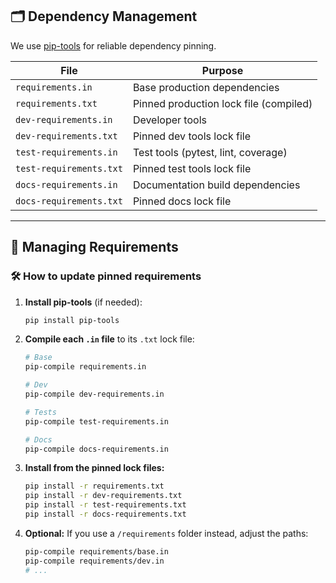 ## 🗂️ Dependency Management

We use [pip-tools](https://github.com/jazzband/pip-tools) for reliable dependency pinning.

| File | Purpose |
|------|---------|
| `requirements.in` | Base production dependencies |
| `requirements.txt` | Pinned production lock file (compiled) |
| `dev-requirements.in` | Developer tools |
| `dev-requirements.txt` | Pinned dev tools lock file |
| `test-requirements.in` | Test tools (pytest, lint, coverage) |
| `test-requirements.txt` | Pinned test tools lock file |
| `docs-requirements.in` | Documentation build dependencies |
| `docs-requirements.txt` | Pinned docs lock file |

---

## 📌 Managing Requirements

### 🛠️ How to update pinned requirements

1. **Install pip-tools** (if needed):

   ```bash
   pip install pip-tools
   ```

2. **Compile each `.in` file** to its `.txt` lock file:

   ```bash
   # Base
   pip-compile requirements.in

   # Dev
   pip-compile dev-requirements.in

   # Tests
   pip-compile test-requirements.in

   # Docs
   pip-compile docs-requirements.in
   ```

3. **Install from the pinned lock files:**

   ```bash
   pip install -r requirements.txt
   pip install -r dev-requirements.txt
   pip install -r test-requirements.txt
   pip install -r docs-requirements.txt
   ```

4. **Optional:** If you use a `/requirements` folder instead, adjust the paths:

   ```bash
   pip-compile requirements/base.in
   pip-compile requirements/dev.in
   # ...
   ```